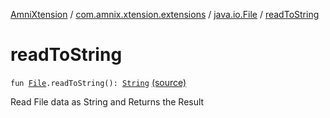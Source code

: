 [AmniXtension](../../index.md) / [com.amnix.xtension.extensions](../index.md) / [java.io.File](index.md) / [readToString](./read-to-string.md)

# readToString

`fun `[`File`](http://docs.oracle.com/javase/6/docs/api/java/io/File.html)`.readToString(): `[`String`](https://kotlinlang.org/api/latest/jvm/stdlib/kotlin/-string/index.html) [(source)](https://github.com/AmniX/AmniXTension/tree/master/AmniXtension/src/main/java/com/amnix/xtension/extensions/FileExtensions.kt#L10)

Read File data as String and Returns the Result

